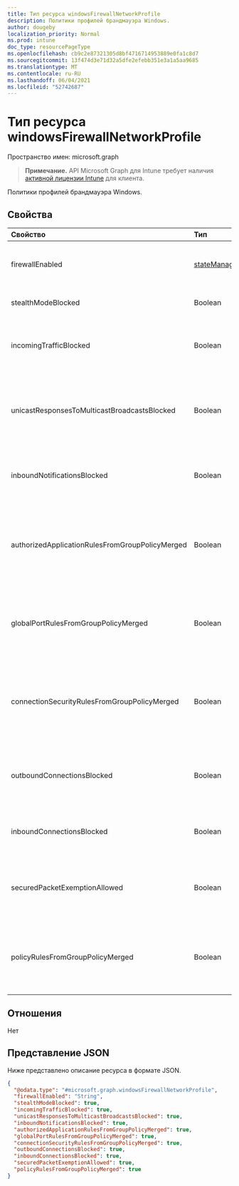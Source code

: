 ```yaml
---
title: Тип ресурса windowsFirewallNetworkProfile
description: Политики профилей брандмауэра Windows.
author: dougeby
localization_priority: Normal
ms.prod: intune
doc_type: resourcePageType
ms.openlocfilehash: cb9c2e87321305d8bf4716714953889e0fa1c8d7
ms.sourcegitcommit: 13f474d3e71d32a5dfe2efebb351e3a1a5aa9685
ms.translationtype: MT
ms.contentlocale: ru-RU
ms.lasthandoff: 06/04/2021
ms.locfileid: "52742687"
---
```

# <a name="windowsfirewallnetworkprofile-resource-type"></a>Тип ресурса windowsFirewallNetworkProfile

Пространство имен: microsoft.graph

> **Примечание.** API Microsoft Graph для Intune требует наличия [активной лицензии Intune](https://go.microsoft.com/fwlink/?linkid=839381) для клиента.

Политики профилей брандмауэра Windows.

## <a name="properties"></a>Свойства
|Свойство|Тип|Описание|
|:---|:---|:---|
|firewallEnabled|[stateManagementSetting](../resources/intune-deviceconfig-statemanagementsetting.md)|Настраивает хост-устройство, чтобы разрешить или заблокировать брандмауэр и усовершенствовать правоприменительных мер безопасности для сетевого профиля. Возможные значения: `notConfigured`, `blocked`, `allowed`.|
|stealthModeBlocked|Boolean|Запретить работе сервера в режиме стелс. Если stealthModeRequired и StealthModeBlocked являются верными, приоритет отнимает StealthModeBlocked.|
|incomingTrafficBlocked|Boolean|Настраивает брандмауэр для блокировки всего входящего трафика независимо от других параметров политики. Если значение IncomingTrafficRequired и IncomingTrafficBlocked является верным, приоритет отнимает incomingTrafficBlocked.|
|unicastResponsesToMulticastBroadcastsBlocked|Boolean|Настраивает брандмауэр, чтобы блокировать одноуровневые ответы на многокастный трафик передачи. Когда UnicastResponsesToMulticastBroadcastsRequired и UnicastResponsesToMulticastBroadcastsBlocked являются верными, UnicastResponsesToMulticastBroadcastsBlocked имеет приоритет.|
|inboundNotificationsBlocked|Boolean|Предотвращает отображение брандмауэром уведомлений при блокировке приложения в порту. Если inboundNotificationsRequired и InboundNotificationsBlocked являются верными, значение InboundNotificationsBlocked имеет приоритет.|
|authorizedApplicationRulesFromGroupPolicyMerged|Boolean|Настраивает брандмауэр для объединения правил авторизованного приложения из групповой политики с правилами локального магазина вместо игнорирования правил локального магазина. Если значение AuthorizedApplicationRulesFromGroupPolicyNotMerged и AuthorizedApplicationRulesFromGroupPolicyMerged являются верными, то в приоритете authorizedApplicationRulesFromGroupPolicyMerged.|
|globalPortRulesFromGroupPolicyMerged|Boolean|Настраивает брандмауэр для объединения глобальных правил порта из групповой политики с правилами локального магазина вместо игнорирования правил локального магазина. Если globalPortRulesFromGroupPolicyNotMerged и GlobalPortRulesFromGroupPolicyMerged являются верными, приоритет отнимает GlobalPortRulesFromGroupPolicyMerged.|
|connectionSecurityRulesFromGroupPolicyMerged|Boolean|Настраивает брандмауэр для объединения правил безопасности подключения из групповой политики с правилами локального магазина вместо игнорирования правил локального магазина. Если значение ConnectionSecurityRulesFromGroupPolicyNotMerged и ConnectionSecurityRulesFromGroupPolicyMerged являются верными, приоритет отнимает ConnectionSecurityRulesFromGroupPolicyMerged.|
|outboundConnectionsBlocked|Boolean|Настраивает брандмауэр для блокировки всех исходяющих подключений по умолчанию. Когда OutboundConnectionsRequired и OutboundConnectionsBlocked являются верными, OutboundConnectionsBlocked имеет приоритет. Этот параметр будет применен к Windows версии 1809 и выше.|
|inboundConnectionsBlocked|Boolean|Настраивает брандмауэр для блокировки всех входящих подключений по умолчанию. Если inboundConnectionsRequired и InboundConnectionsBlocked являются верными, входящиеConnectionsBlocked имеют приоритет.|
|securedPacketExemptionAllowed|Boolean|Настраивает брандмауэр, чтобы разрешить хост-компьютеру отвечать на нежелательный сетевой трафик этого трафика, защищенный IPSec, даже если установлено, что stealthModeBlocked является верным. Когда securedPacketExemptionBlocked и SecuredPacketExemptionAllowed являются верными, SecuredPacketExemptionAllowed имеет приоритет.|
|policyRulesFromGroupPolicyMerged|Boolean|Настраивает брандмауэр для объединения политик правил брандмауэра из групповой политики с политиками из локального магазина вместо игнорирования правил локального магазина. Если PolicyRulesFromGroupPolicyNotMerged и PolicyRulesFromGroupPolicyMerged являются верными, то PolicyRulesFromGroupPolicyMerged занимает приоритетное место.|

## <a name="relationships"></a>Отношения
Нет

## <a name="json-representation"></a>Представление JSON
Ниже представлено описание ресурса в формате JSON.
<!-- {
  "blockType": "resource",
  "@odata.type": "microsoft.graph.windowsFirewallNetworkProfile"
}
-->
``` json
{
  "@odata.type": "#microsoft.graph.windowsFirewallNetworkProfile",
  "firewallEnabled": "String",
  "stealthModeBlocked": true,
  "incomingTrafficBlocked": true,
  "unicastResponsesToMulticastBroadcastsBlocked": true,
  "inboundNotificationsBlocked": true,
  "authorizedApplicationRulesFromGroupPolicyMerged": true,
  "globalPortRulesFromGroupPolicyMerged": true,
  "connectionSecurityRulesFromGroupPolicyMerged": true,
  "outboundConnectionsBlocked": true,
  "inboundConnectionsBlocked": true,
  "securedPacketExemptionAllowed": true,
  "policyRulesFromGroupPolicyMerged": true
}
```





